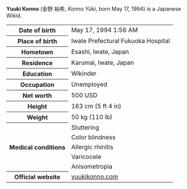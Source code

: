 **Yuuki Konno** (金野 裕希, _Konno Yūki_, born May 17, 1994) is a Japanese Wikid.

<table>
  <tr>
    <th>Date of birth</th>
    <td>May 17, 1994 1:56 AM</td>
  </tr>
  <tr>
    <th>Place of birth</th>
    <td>Iwate Prefectural Fukuoka Hospital</td>
  </tr>
  <tr>
    <th>Hometown</th>
    <td>Esashi, Iwate, Japan</td>
  </tr>
  <tr>
    <th>Residence</th>
    <td>Karumai, Iwate, Japan</td>
  </tr>
  <tr>
    <th>Education</th>
    <td>Wikinder</td>
  </tr>
  <tr>
    <th>Occupation</th>
    <td>Unemployed</td>
  </tr>
  <tr>
    <th>Net worth</th>
    <td>500 USD</td>
  </tr>
  <tr>
    <th>Height</th>
    <td>163 cm (5 ft 4 in)</td>
  </tr>
  <tr>
    <th>Weight</th>
    <td>50 kg (110 lb)</td>
  </tr>
  <tr>
    <th rowspan="5">Medical conditions</th>
    <td>Stuttering</td>
  </tr>
  <tr>
    <td>Color blindness</td>
  </tr>
  <tr>
    <td>Allergic rhinitis</td>
  </tr>
  <tr>
    <td>Varicocele</td>
  </tr>
  <tr>
    <td>Anisometropia</td>
  </tr>
  <tr>
    <th>Official website</th>
    <td>
      <a href="https://yuukikonno.com/">yuukikonno.com</a>
    </td>
  </tr>
</table>
